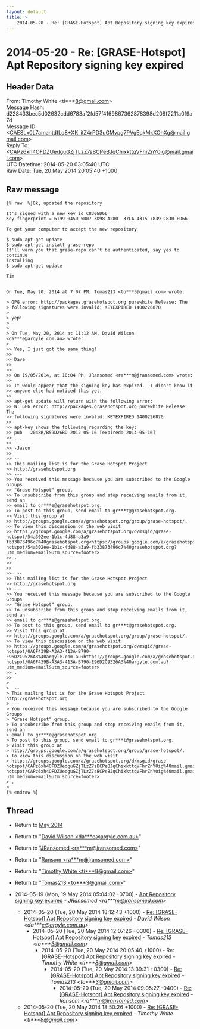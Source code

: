 ```yaml
---
layout: default
title: >
    2014-05-20 - Re: [GRASE-Hotspot] Apt Repository signing key expired
---
```


# 2014-05-20 - Re: [GRASE-Hotspot] Apt Repository signing key expired

## Header Data

From: Timothy White \<ti***8@gmail.com\><br>
Message Hash: d228433bec5d02632cdd6783af2fd57f4169867362878398d208f2211a0f9a7d<br>
Message ID: \<CAESLx0L7amantdfLo8+XK_itZ4rPD3uGMvpg7PVgEqkMkXOhXg@mail.gmail.com\><br>
Reply To: \<CAPz6xh4OFDZUedguGZjTLzZ7sBCPeBJqChixkttqVFhrZnY0ig@mail.gmail.com\><br>
UTC Datetime: 2014-05-20 03:05:40 UTC<br>
Raw Date: Tue, 20 May 2014 20:05:40 +1000<br>

## Raw message

```
{% raw  %}Ok, updated the repository

It's signed with a new key id C830ED66
Key fingerprint = 6199 045D 5D07 3D98 A280  37CA 4315 7839 C830 ED66

To get your computer to accept the new repository

$ sudo apt-get update
$ sudo apt-get install grase-repo
It'll warn you that grase-repo can't be authenticated, say yes to continue
installing
$ sudo apt-get update

Tim


On Tue, May 20, 2014 at 7:07 PM, Tomas213 <to***3@gmail.com> wrote:

> GPG error: http://packages.grasehotspot.org purewhite Release: The
> following signatures were invalid: KEYEXPIRED 1400226870
>
> yep!
>
>
> On Tue, May 20, 2014 at 11:12 AM, David Wilson <da***e@argyle.com.au> wrote:
>
>> Yes, I just got the same thing!
>>
>> Dave
>>
>>
>> On 19/05/2014, at 10:04 PM, JRansomed <ra***m@jransomed.com> wrote:
>>
>> It would appear that the signing key has expired.  I didn't know if
>> anyone else had noticed this yet.
>>
>> apt-get update will return with the following error:
>> W: GPG error: http://packages.grasehotspot.org purewhite Release: The
>> following signatures were invalid: KEYEXPIRED 1400226870
>>
>> apt-key shows the following regarding the key:
>> pub   2048R/B59D26BD 2012-05-16 [expired: 2014-05-16]
>> ...
>>
>> -Jason
>>
>> --
>> This mailing list is for the Grase Hotspot Project
>> http://grasehotspot.org
>> ---
>> You received this message because you are subscribed to the Google Groups
>> "Grase Hotspot" group.
>> To unsubscribe from this group and stop receiving emails from it, send an
>> email to gr***e@grasehotspot.org.
>> To post to this group, send email to gr***t@grasehotspot.org.
>> Visit this group at
>> http://groups.google.com/a/grasehotspot.org/group/grase-hotspot/.
>> To view this discussion on the web visit
>> https://groups.google.com/a/grasehotspot.org/d/msgid/grase-hotspot/54a302ee-1b1c-4d88-a3a9-fb33873496c7%40grasehotspot.org<https://groups.google.com/a/grasehotspot.org/d/msgid/grase-hotspot/54a302ee-1b1c-4d88-a3a9-fb33873496c7%40grasehotspot.org?utm_medium=email&utm_source=footer>
>> .
>>
>>
>>  --
>> This mailing list is for the Grase Hotspot Project
>> http://grasehotspot.org
>> ---
>> You received this message because you are subscribed to the Google Groups
>> "Grase Hotspot" group.
>> To unsubscribe from this group and stop receiving emails from it, send an
>> email to gr***e@grasehotspot.org.
>> To post to this group, send email to gr***t@grasehotspot.org.
>> Visit this group at
>> http://groups.google.com/a/grasehotspot.org/group/grase-hotspot/.
>> To view this discussion on the web visit
>> https://groups.google.com/a/grasehotspot.org/d/msgid/grase-hotspot/0A6F439B-A3A3-413A-B790-E96D2C9526A3%40argyle.com.au<https://groups.google.com/a/grasehotspot.org/d/msgid/grase-hotspot/0A6F439B-A3A3-413A-B790-E96D2C9526A3%40argyle.com.au?utm_medium=email&utm_source=footer>
>> .
>>
>
>  --
> This mailing list is for the Grase Hotspot Project http://grasehotspot.org
> ---
> You received this message because you are subscribed to the Google Groups
> "Grase Hotspot" group.
> To unsubscribe from this group and stop receiving emails from it, send an
> email to gr***e@grasehotspot.org.
> To post to this group, send email to gr***t@grasehotspot.org.
> Visit this group at
> http://groups.google.com/a/grasehotspot.org/group/grase-hotspot/.
> To view this discussion on the web visit
> https://groups.google.com/a/grasehotspot.org/d/msgid/grase-hotspot/CAPz6xh4OFDZUedguGZjTLzZ7sBCPeBJqChixkttqVFhrZnY0ig%40mail.gmail.com<https://groups.google.com/a/grasehotspot.org/d/msgid/grase-hotspot/CAPz6xh4OFDZUedguGZjTLzZ7sBCPeBJqChixkttqVFhrZnY0ig%40mail.gmail.com?utm_medium=email&utm_source=footer>
> .
>
{% endraw %}
```

## Thread

+ Return to [May 2014](/archive/2014/05)

+ Return to "[David Wilson <da***e<span>@</span>argyle.com.au>](/authors/da___e_at_argyle_com_au)"
+ Return to "[JRansomed <ra***m<span>@</span>jransomed.com>](/authors/ra___m_at_jransomed_com)"
+ Return to "[Ransom <ra***m<span>@</span>jransomed.com>](/authors/ra___m_at_jransomed_com)"
+ Return to "[Timothy White <ti***8<span>@</span>gmail.com>](/authors/ti___8_at_gmail_com)"
+ Return to "[Tomas213 <to***3<span>@</span>gmail.com>](/authors/to___3_at_gmail_com)"

+ 2014-05-19 (Mon, 19 May 2014 05:04:02 -0700) - [Apt Repository signing key expired](/archive/2014/05/e877718893525be6c0a0b69cbe1c20dd1683d901c3d4f1d0ee9c77adf47047dd) - _JRansomed \<ra***m@jransomed.com\>_
  + 2014-05-20 (Tue, 20 May 2014 18:12:43 +1000) - [Re: [GRASE-Hotspot] Apt Repository signing key expired](/archive/2014/05/6125b92861d6e6f5299c00866b6704d18ad983cba1fbc1a62b2986b4de5c4c8c) - _David Wilson \<da***e@argyle.com.au\>_
    + 2014-05-20 (Tue, 20 May 2014 12:07:26 +0300) - [Re: [GRASE-Hotspot] Apt Repository signing key expired](/archive/2014/05/4692ea5c187a31b3308276a542a7099e60da498a3f623c5b782f6589a2ad66af) - _Tomas213 \<to***3@gmail.com\>_
      + 2014-05-20 (Tue, 20 May 2014 20:05:40 +1000) - Re: [GRASE-Hotspot] Apt Repository signing key expired - _Timothy White \<ti***8@gmail.com\>_
        + 2014-05-20 (Tue, 20 May 2014 13:39:31 +0300) - [Re: [GRASE-Hotspot] Apt Repository signing key expired](/archive/2014/05/5e6b08286e461e1e5ca1621ae4e1df2f6637b0621738879fde6e7a5f21595bf9) - _Tomas213 \<to***3@gmail.com\>_
          + 2014-05-20 (Tue, 20 May 2014 09:05:27 -0400) - [Re: [GRASE-Hotspot] Apt Repository signing key expired](/archive/2014/05/64167226280c90b07dfdf47671ab4e57a8969acbd718cde6c4d748ba16783ca8) - _Ransom \<ra***m@jransomed.com\>_
  + 2014-05-20 (Tue, 20 May 2014 18:50:26 +1000) - [Re: [GRASE-Hotspot] Apt Repository signing key expired](/archive/2014/05/78a81a7ad77b2d802a7c1916686ed0c59a43251dc9198ca2687272a2ba545ef7) - _Timothy White \<ti***8@gmail.com\>_

